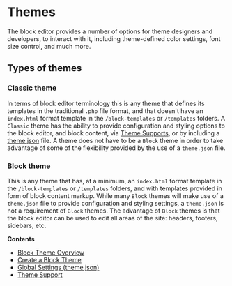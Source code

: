 # Themes

The block editor provides a number of options for theme designers and developers, to interact with it, including theme-defined color settings, font size control, and much more.

## Types of themes

### Classic theme

In terms of block editor terminology this is any theme that defines its templates in the traditional `.php` file format, and that doesn't have an `index.html` format template in the `/block-templates` or `/templates` folders. A `Classic` theme has the ability to provide configuration and styling options to the block editor, and block content, via [Theme Supports](/docs/how-to-guides/themes/theme-support.md), or by including a [theme.json](/docs/how-to-guides/themes/theme-json.md) file. A theme does not have to be a `Block` theme in order to take advantage of some of the flexibility provided by the use of a `theme.json` file.

### Block theme

This is any theme that has, at a minimum, an `index.html` format template in the `/block-templates` or `/templates` folders, and with templates  provided in form of block content markup. While many `Block` themes will make use of a `theme.json` file to provide configuration and styling settings, a `theme.json` is not a requirement of `Block` themes. The advantage of `Block` themes is that the block editor can be used to edit all areas of the site: headers, footers, sidebars, etc.

**Contents**

- [Block Theme Overview](/docs/how-to-guides/themes/block-theme-overview.md)
- [Create a Block Theme](/docs/how-to-guides/themes/create-block-theme.md)
- [Global Settings (theme.json)](/docs/how-to-guides/themes/theme-json.md)
- [Theme Support](/docs/how-to-guides/themes/theme-support.md)
